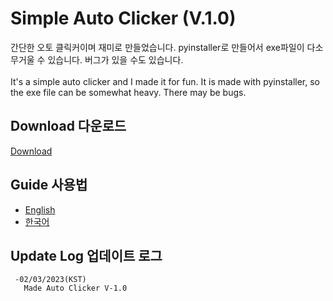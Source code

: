 # Simple Auto Clicker (V.1.0)
간단한 오토 클릭커이며 재미로 만들었습니다. pyinstaller로 만들어서 exe파일이 다소 무거울 수 있습니다. 버그가 있을 수도 있습니다.<br><br>
It's a simple auto clicker and I made it for fun. It is made with pyinstaller, so the exe file can be somewhat heavy. There may be bugs.

## Download 다운로드
<a href="https://github.com/DM-09/PythonCode/releases/tag/AutoClicker">Download</a>

## Guide 사용법
- <a href="https://github.com/DM-09/PythonCode/blob/main/AutoClicker/Guide-Eng.md">English</a><br>
- <a href="https://github.com/DM-09/PythonCode/blob/main/AutoClicker/Guide-Kor.md">한국어</a>

## Update Log 업데이트 로그
     -02/03/2023(KST)
       Made Auto Clicker V-1.0
     
